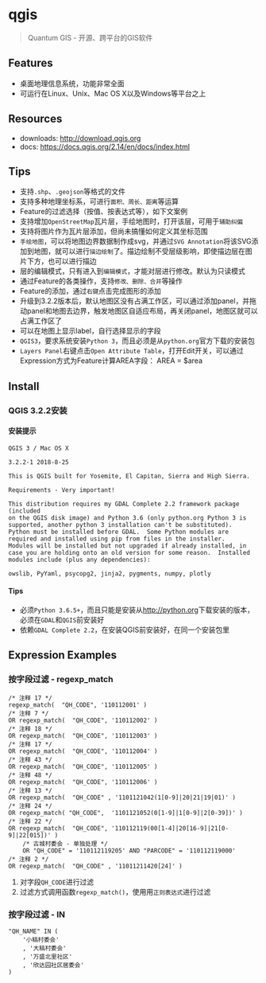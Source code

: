 # qgis

> Quantum GIS - 开源、跨平台的GIS软件

## Features

* 桌面地理信息系统，功能非常全面
* 可运行在Linux、Unix、Mac OS X以及Windows等平台之上

## Resources

* downloads: <http://download.qgis.org>
* docs: <https://docs.qgis.org/2.14/en/docs/index.html>


## Tips

* 支持`.shp`、`.geojson`等格式的文件
* 支持多种地理坐标系，可进行`面积、周长、距离`等运算
* Feature的过滤选择（按值、按表达式等），如下文案例
* 支持增加`OpenStreetMap`瓦片层，手绘地图时，打开该层，可用于`辅助纠偏`
* 支持将图片作为瓦片层添加，但尚未搞懂如何定义其坐标范围
* `手绘地图`，可以将地图边界数据制作成svg，并通过`SVG Annotation`将该SVG添加到地图，就可以进行`描边绘制`了。描边绘制不受层级影响，即使描边层在图片下方，也可以进行描边
* 层的编辑模式，只有进入到`编辑模式`，才能对层进行修改。默认为只读模式
* 通过Feature的各类操作，支持`修改、删除、合并`等操作
* Feature的添加，通过`右键`点击完成图形的添加
* 升级到3.2.2版本后，默认地图区没有占满工作区，可以通过添加panel，并拖动panel和地图去边界，触发地图区自适应布局，再关闭panel，地图区就可以占满工作区了
* 可以在地图上显示label，自行选择显示的字段
* `QGIS3`，要求系统安装`Python 3`，而且必须是从`python.org`官方下载的安装包
* `Layers Panel`右键点击`Open Attribute Table`，打开Edit开关，可以通过Expression方式为Feature计算AREA字段：
        AREA = $area



## Install

### QGIS 3.2.2安装

#### 安装提示

    QGIS 3 / Mac OS X

    3.2.2-1	2018-8-25

    This is QGIS built for Yosemite, El Capitan, Sierra and High Sierra.

    Requirements - Very important!

    This distribution requires my GDAL Complete 2.2 framework package (included
    on the QGIS disk image) and Python 3.6 (only python.org Python 3 is
    supported, another python 3 installation can't be substituted).
    Python must be installed before GDAL.  Some Python modules are
    required and installed using pip from files in the installer.
    Modules will be installed but not upgraded if already installed, in
    case you are holding onto an old version for some reason.  Installed
    modules include (plus any dependencies):

    owslib, PyYaml, psycopg2, jinja2, pygments, numpy, plotly

#### Tips

* 必须`Python 3.6.5+`，而且只能是安装从<http://python.org>下载安装的版本，必须在`GDAL`和`QGIS`前安装好
* 依赖`GDAL Complete 2.2`，在安装QGIS前安装好，在同一个安装包里






## Expression Examples

### 按字段过滤 - regexp_match

    /* 注释 17 */
    regexp_match(  "QH_CODE", '110112001' )
    /* 注释 7 */
    OR regexp_match(  "QH_CODE", '110112002' )
    /* 注释 18 */
    OR regexp_match(  "QH_CODE", '110112003' )
    /* 注释 17 */
    OR regexp_match(  "QH_CODE", '110112004' )
    /* 注释 43 */
    OR regexp_match(  "QH_CODE", '110112005' )
    /* 注释 48 */
    OR regexp_match(  "QH_CODE", '110112006' )
    /* 注释 13 */
    OR regexp_match(  "QH_CODE" , '1101121042(1[0-9]|20|21|19|01)' )
    /* 注释 24 */
    OR regexp_match( "QH_CODE",  '1101121052(0[1-9]|1[0-9]|2[0-39])' )
    /* 注释 22 */
    OR regexp_match(  "QH_CODE", '110112119(00[1-4]|20[16-9]|21[0-9]|22[015])' )
        /* 古城村委会 - 单独处理 */
        OR "QH_CODE" = '110112119205' AND "PARCODE" = '110112119000'
    /* 注释 2 */
    OR regexp_match(  "QH_CODE" , '11011211420[24]' )

1. 对字段`QH_CODE`进行过滤
2. 过滤方式调用函数`regexp_match()`，使用用`正则表达式`进行过滤

### 按字段过滤 - IN

    "QH_NAME" IN (
        '小稿村委会'
        , '大稿村委会'
        , '万盛北里社区'
        , '欣达园社区居委会'
    )




